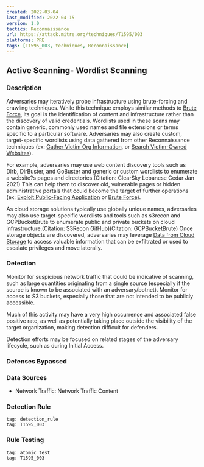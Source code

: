 ```yaml
---
created: 2022-03-04
last_modified: 2022-04-15
version: 1.0
tactics: Reconnaissance
url: https://attack.mitre.org/techniques/T1595/003
platforms: PRE
tags: [T1595_003, techniques, Reconnaissance]
---
```


## Active Scanning- Wordlist Scanning

### Description

Adversaries may iteratively probe infrastructure using brute-forcing and crawling techniques. While this technique employs similar methods to [Brute Force](https://attack.mitre.org/techniques/T1110), its goal is the identification of content and infrastructure rather than the discovery of valid credentials. Wordlists used in these scans may contain generic, commonly used names and file extensions or terms specific to a particular software. Adversaries may also create custom, target-specific wordlists using data gathered from other Reconnaissance techniques (ex: [Gather Victim Org Information](https://attack.mitre.org/techniques/T1591), or [Search Victim-Owned Websites](https://attack.mitre.org/techniques/T1594)).

For example, adversaries may use web content discovery tools such as Dirb, DirBuster, and GoBuster and generic or custom wordlists to enumerate a website?s pages and directories.(Citation: ClearSky Lebanese Cedar Jan 2021) This can help them to discover old, vulnerable pages or hidden administrative portals that could become the target of further operations (ex: [Exploit Public-Facing Application](https://attack.mitre.org/techniques/T1190) or [Brute Force](https://attack.mitre.org/techniques/T1110)).  

As cloud storage solutions typically use globally unique names, adversaries may also use target-specific wordlists and tools such as s3recon and GCPBucketBrute to enumerate public and private buckets on cloud infrastructure.(Citation: S3Recon GitHub)(Citation: GCPBucketBrute) Once storage objects are discovered, adversaries may leverage [Data from Cloud Storage](https://attack.mitre.org/techniques/T1530) to access valuable information that can be exfiltrated or used to escalate privileges and move laterally. 

### Detection

Monitor for suspicious network traffic that could be indicative of scanning, such as large quantities originating from a single source (especially if the source is known to be associated with an adversary/botnet). Monitor for access to S3 buckets, especially those that are not intended to be publicly accessible. 

Much of this activity may have a very high occurrence and associated false positive rate, as well as potentially taking place outside the visibility of the target organization, making detection difficult for defenders. 

Detection efforts may be focused on related stages of the adversary lifecycle, such as during Initial Access.

### Defenses Bypassed



### Data Sources

  - Network Traffic: Network Traffic Content
### Detection Rule

```query
tag: detection_rule
tag: T1595_003
```

### Rule Testing

```query
tag: atomic_test
tag: T1595_003
```
